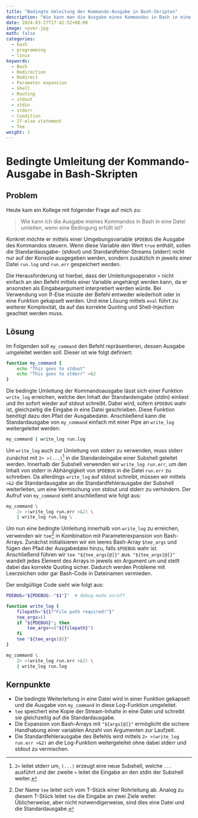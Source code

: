 ```yaml
---
title: "Bedingte Umleitung der Kommando-Ausgabe in Bash-Skripten"
description: "Wie kann man die Ausgabe eines Kommandos in Bash in eine Datei umleiten, wenn eine Bedingung erfüllt ist?"
date: 2024-03-27T17:42:52+08:00
image: cover.jpg
math: false
categories:
  - bash
  - programming
  - linux
keywords:
  - Bash
  - Redirection
  - Redirect
  - Parameter expansion
  - Shell
  - Routing
  - stdout
  - stdin
  - stderr
  - Condition
  - If-else statement
  - Tee
weight: 1
---
```


# Bedingte Umleitung der Kommando-Ausgabe in Bash-Skripten

## Problem

Heute kam ein Kollege mit folgender Frage auf mich zu:

> Wie kann ich die Ausgabe meines Kommandos in Bash in eine Datei umleiten, wenn eine Bedingung erfüllt ist?

Konkret möchte er mittels einer Umgebungsvariable `$PDEBUG` die Ausgabe des Kommandos steuern. Wenn diese Variable den Wert `true` enthält, sollen die Standardausgabe- (stdout) und Standardfehler-Streams (stderr) nicht nur auf der Konsole ausgegeben werden, sondern zusätzlich in jeweils einer Datei `run.log` und `run.err` gespeichert werden.

Die Herausforderung ist hierbei, dass der Umleitungsoperator `>` nicht einfach an den Befehl mittels einer Variable angehängt werden kann, da er ansonsten als Eingabeargument interpretiert werden würde. Bei Verwendung von If-Else müsste der Befehl entweder wiederholt oder in eine Funktion gekapselt werden. Und eine Lösung mittels `eval` führt zu weiterer Komplexität, da auf das korrekte Quoting und Shell-Injection geachtet werden muss.

## Lösung

Im Folgenden soll `my_command` den Befehl repräsentieren, dessen Ausgabe umgeleitet werden soll. Dieser ist wie folgt definiert:

```bash
function my_command {
    echo "This goes to stdout"
    echo "This goes to stderr" >&2
}
```

Die bedingte Umleitung der Kommandoausgabe lässt sich einer Funktion `write_log` erreichen, welche den Inhalt der Standardeingabe (stdin) einliest und ihn sofort wieder auf stdout schreibt. Dabei wird, sofern `$PDEBUG` wahr ist, gleichzeitig die Eingabe in eine Datei geschrieben. Diese Funktion benötigt dazu den Pfad der Ausgabedatei. Anschließend kann die Standardausgabe von `my_command` einfach mit einer Pipe an `write_log` weitergeleitet werden:

```bash
my_command | write_log run.log
```

Um `write_log` auch zur Umleitung von stderr zu verwenden, muss stderr zunächst mit `2> >(...)`[^erkl] in die Standardeingabe einer Subshell geleitet werden. Innerhalb der Subshell verwenden wir `write_log run.err`, um den Inhalt von stderr in Abhängigkeit von `$PDEBUG` in die Datei `run.err` zu schreiben. Da allerdings `write_log` auf stdout schreibt, müssen wir mittels `>&2` die Standardausgabe an die Standardfehlerausgabe der Subshell weiterleiten, um eine Vermischung von stdout und stderr zu verhindern. Der Aufruf von `my_command` sieht anschließend wie folgt aus:

```bash
my_command \
    2> >(write_log run.err >&2) \
    | write_log run.log \
```

[^erkl]: `2>` leitet stderr um, `(...)` erzeugt eine neue Subshell, welche `...` ausführt und der zweite `>` leitet die Eingabe an den stdin der Subshell weiter.

Um nun eine bedingte Umleitung innerhalb von `write_log` zu erreichen, verwenden wir `tee`[^tee] in Kombination mit Parameterexpansion von Bash-Arrays. Zunächst initialisieren wir ein leeres Bash-Array `$tee_args` und fügen den Pfad der Ausgabedatei hinzu, falls `$PDEBUG` wahr ist. Anschließend führen wir `tee "${tee_args[@]}"` aus. `"${tee_args[@]}"` wandelt jedes Element des Arrays in jeweils ein Argument um und stellt dabei das korrekte Quoting sicher. Dadurch werden Probleme mit Leerzeichen oder gar Bash-Code in Dateinamen vermieden.

[^tee]: Der Name `tee` leitet sich vom T-Stück einer Rohrleitung ab. Analog zu diesem T-Stück leitet `tee` die Eingabe an zwei Ziele weiter. Üblicherweise, aber nicht notwendigerweise, sind dies eine Datei und die Standardausgabe.

Der endgültige Code sieht wie folgt aus:

```bash
PDEBUG="${PDEBUG:-"$1"}"  # debug-mode on/off

function write_log {
    filepath="${1?"File path required!"}"
    tee_args=()
    if "${PDEBUG}"; then
        tee_args+=("${filepath}")
    fi
    tee "${tee_args[@]}"
}

my_command \
    2> >(write_log run.err >&2) \
    | write_log run.log
```

## Kernpunkte

- Die bedingte Weiterleitung in eine Datei wird in einer Funktion gekapselt und die Ausgabe von `my_command` in diese Log-Funktion umgeleitet.
- `tee` speichert eine Kopie der Stream-Inhalte in eine Datei und schreibt sie gleichzeitig auf die Standardausgabe.
- Die Expansion von Bash-Arrays mit `"${args[@]}"` ermöglicht die sichere Handhabung einer variablen Anzahl von Argumenten zur Laufzeit.
- Die Standardfehlerausgabe des Befehls wird mittels `2> >(write_log run.err >&2)` an die Log-Funktion weitergeleitet ohne dabei stderr und stdout zu vermischen.